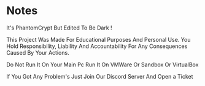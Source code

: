 # Notes

It's PhantomCrypt But Edited To Be Dark !

This Project Was Made For Educational Purposes And Personal Use. You Hold Responsibility, Liability And Accountability For Any Consequences Caused By Your Actions.

Do Not Run It On Your Main Pc Run It On VMWare Or Sandbox Or VirtualBox

If You Got Any Problem's Just Join Our Discord Server And Open a Ticket

